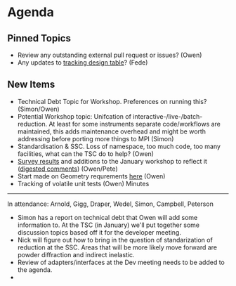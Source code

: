 Agenda
======

Pinned Topics
-------------
* Review any outstanding external pull request or issues? (Owen)
* Any updates to [tracking design table](https://github.com/mantidproject/documents/blob/master/Project-Management/TechnicalSteeringCommittee/reports/TSC-TrackingDesignProposals.md)? (Fede)

New Items
---------
* Technical Debt Topic for Workshop. Preferences on running this? (Simon/Owen)
* Potential Workshop topic: Unifcation of interactive-/live-/batch-reduction. At least for some instruments separate code/workflows are maintained, this adds maintenance overhead and might be worth addressing before porting more things to MPI (Simon)
* Standardisation & SSC. Loss of namespace, too much code, too many facilities, what can the TSC do to help? (Owen)
* [Survey results](https://www.surveymonkey.com/results/SM-N5VB8VDJ/) and additions to the January workshop to reflect it ([digested comments](/Project-Management/TechnicalSteeringCommittee/reports/DeveloperSurveyResults2015.md)) (Owen/Pete)
* Start made on Geometry requrements [here](https://github.com/mantidproject/documents/blob/Instrument-Geometry/Design/Instrument-2.0/requirements-v2.md) (Owen) 
* Tracking of volatile unit tests (Owen)
Minutes
-------
In attendance: Arnold, Gigg, Draper, Wedel, Simon, Campbell, Peterson

* Simon has a report on technical debt that Owen will add some information to. At the TSC (in January) we'll put together some discussion topics based off it for the developer meeting.
* Nick will figure out how to bring in the question of standarization of reduction at the SSC. Areas that will be more likely move forward are powder diffraction and indirect inelastic.
* Review of adapters/interfaces at the Dev meeting needs to be added to the agenda.
* 
